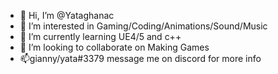 - 👋 Hi, I’m @Yataghanac
- 👀 I’m interested in Gaming/Coding/Animations/Sound/Music
- 🌱 I’m currently learning UE4/5 and c++
- 💞️ I’m looking to collaborate on Making Games
- 📫gianny/yata#3379 message me on discord for more info

<!---
Yataghanac/Yataghanac is a ✨ special ✨ repository because its `README.md` (this file) appears on your GitHub profile.
You can click the Preview link to take a look at your changes.
--->
